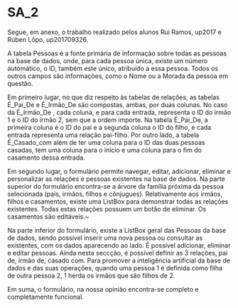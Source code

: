 # SA_2

Segue, em anexo, o trabalho realizado pelos alunos Rui Ramos, up2017 e Rúben Lôpo, up201709326.

A tabela Pessoas é a fonte primária de informação sobre todas as pessoas na base de dados, onde, para cada pessoa única, existe um número automático, o ID, também este único, atribuído a essa pessoa. Todos os outros campos são informações, como o Nome ou a Morada da pessoa em questão.

Em primeiro lugar, no que diz respeito às tabelas de relações, as tabelas É_Pai_De e É_Irmão_De são compostas, ambas, por duas colunas. No caso da É_Irmão_De , cada coluna, e para cada entrada, representa o ID do irmão 1 e o ID do irmão 2, sem que a ordem importe. Na tabela É_Pai_De, a primeira coluna é o ID do pai e a segunda coluna o ID do filho, e cada entrada representa uma relação pai-filho.
Por outro lado, a tabela É_Casado_com além de ter uma coluna para o ID das duas pessoas casadas, tem uma coluna para o início e uma coluna para o fim do casamento dessa entrada.

Em segundo lugar, o formulário permite navegar, editar, adicionar, eliminar e personalizar as relações e pessoas existentes na base de dados. Na parte superior do formulário encontra-se a árvore da família próxima da pessoa selecionada (pais, irmãos, filhos e cônjugues). Relativamente aos irmãos, filhos e casamentos, existe uma ListBox para demonstrar todas as relações existentes. Todas estas relações possuem um botão de eliminar. Os casamentos são editáveis.~

Na parte inferior do formulário, existe a ListBox geral das Pessoas da base de dados, sendo possível inserir uma nova pessoa ou consultar as existentes, com os dados aparecendo ao lado. É possível adicionar, eliminar e editar pessoas. Ainda nesta seccção, é possível definir as 3 relações, pai de, irmão de, casado com. Para promover a inteligência artificial da base de dados e das suas operações, quando uma pessoa 1 é definida como filha de outra pessoa 2, 1 herda os irmãos que são filhos de 2.

Em suma, o formulário, na nossa opinião encontra-se completo e completamente funcional.
 
